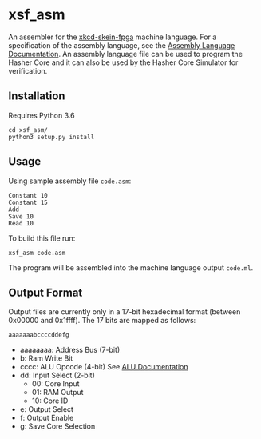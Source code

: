 # xsf_asm

An assembler for the [xkcd-skein-fpga](https://github.com/dankirkham/xkcd-skein-fpga) machine language. For a specification of the assembly language, see the [Assembly Language Documentation](https://github.com/dankirkham/xkcd-skein-fpga/tree/master/docs/assembly.md). An assembly language file can be used to program the Hasher Core and it can also be used by the Hasher Core Simulator for verification.

## Installation

Requires Python 3.6

```
cd xsf_asm/
python3 setup.py install
```

## Usage
Using sample assembly file `code.asm`:
```
Constant 10
Constant 15
Add
Save 10
Read 10
```

To build this file run:

```
xsf_asm code.asm
```

The program will be assembled into the machine language output `code.ml`.

## Output Format
Output files are currently only in a 17-bit hexadecimal format (between 0x00000 and 0x1ffff). The 17 bits are mapped as follows:

`aaaaaaabccccddefg`

- aaaaaaaa: Address Bus (7-bit)
- b: Ram Write Bit
- cccc: ALU Opcode (4-bit) See [ALU Documentation](https://github.com/dankirkham/xkcd-skein-fpga/blob/master/docs/alu.md)
- dd: Input Select (2-bit)
  - 00: Core Input
  - 01: RAM Output
  - 10: Core ID
- e: Output Select
- f: Output Enable
- g: Save Core Selection
